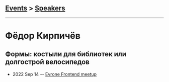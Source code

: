 ## [Events](../README.md) > [Speakers](../speakers.md)
---

# Фёдор Кирпичёв

## Формы: костыли для библиотек или долгострой велосипедов
- 2022 Sep 14 -- [Evrone Frontend meetup](https://youtu.be/KmBpvnh8kU8)    
